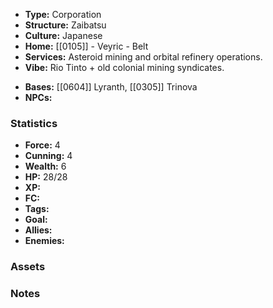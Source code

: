- **Type:** Corporation
- **Structure:** Zaibatsu
- **Culture:** Japanese
- **Home:** [[0105]] - Veyric - Belt
- **Services:** Asteroid mining and orbital refinery operations.
- **Vibe:** Rio Tinto + old colonial mining syndicates.
* **Bases:** [[0604]] Lyranth, [[0305]] Trinova
* **NPCs:** 
### Statistics
* **Force:** 4
* **Cunning:** 4
* **Wealth:** 6
* **HP:** 28/28
* **XP:** 
* **FC:** 
* **Tags:**
* **Goal:**
* **Allies:** 
* **Enemies:** 
### Assets

### Notes
